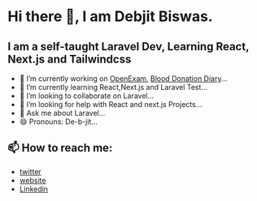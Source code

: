 # Hi there 👋, I am Debjit Biswas.


## I am a self-taught Laravel Dev, Learning React, Next.js and Tailwindcss

- 🔭 I’m currently working on [OpenExam](https://github.com/alpana-Web-Solution/openexam), [Blood Donation Diary](https://github.com/Alpana-Web-Solution/bddv1)...
- 🌱 I’m currently learning React,Next.js and Laravel Test...
- 👯 I’m looking to collaborate on Laravel...
- 🤔 I’m looking for help with React and next.js Projects...
- 💬 Ask me about Laravel...
- 😄 Pronouns: De-b-jit...


## 📫 How to reach me: 
 - [twitter](https://twitter.com/debjit012)
 - [website](https://debjit.in)
 - [Linkedin](https://www.linkedin.com/in/debjitwb/)
<!--
**debjit/debjit** is a ✨ _special_ ✨ repository because its `README.md` (this file) appears on your GitHub profile.
-->